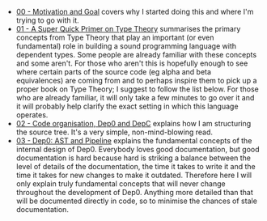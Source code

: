 * [00 - Motivation and Goal](00_intro.md) covers why I started doing this and where I'm trying to go with it.
* [01 - A Super Quick Primer on Type Theory](01_type_theory.md) summarises the primary concepts from Type Theory that play an important (or even fundamental) role in building a sound programming language with dependent types. Some people are already familiar with these concepts and some aren't. For those who aren't this is hopefully enough to see where certain parts of the source code (eg alpha and beta equivalences) are coming from and to perhaps inspire them to pick up a proper book on Type Theory; I suggest to follow the list below. For those who are already familiar, it will only take a few minutes to go over it and it will probably help clarify the exact setting in which this language operates.
* [02 - Code organisation, Dep0 and DepC](02_code_organisation.md) explains how I am structuring the source tree. It's a very simple, non-mind-blowing read.
* [03 - Dep0: AST and Pipeline](03_dep0.md) explains the fundamental concepts of the internal design of Dep0. Everybody loves good documentation, but good documentation is hard because hard is striking a balance between the level of details of the documentation, the time it takes to write it and the time it takes for new changes to make it outdated. Therefore here I will only explain truly fundamental concepts that will never change throughout the development of Dep0. Anything more detailed than that will be documented directly in code, so to minimise the chances of stale documentation.
